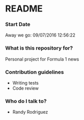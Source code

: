# README #

### Start Date ###
Away we go: 09/07/2016 12:56:22

### What is this repository for? ###
Personal project for Formula 1 news

### Contribution guidelines ###

* Writing tests
* Code review

### Who do I talk to? ###

* Randy Rodriguez